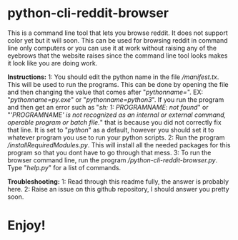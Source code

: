 # python-cli-reddit-browser
This is a command line tool that lets you browse reddit. It does not support color yet but it will soon.
This can be used for browsing reddit in command line only computers or you can use it at work without raising any of the eyebrows that the website raises since the command line tool looks makes it look like you are doing work.

**Instructions:**
1:
You should edit the python name in the file */manifest.tx*. This will be used to run the programs.
This can be done by opening the file and then changing the value that comes after "*pythonname=*". EX: "*pythonname=py.exe*" or "*pythonname=python3*".
If you run the program and then get an error such as "*sh: 1: PROGRAMNAME: not found*" or "*'PROGRAMNAME' is not recognized as an internal or external command, operable program or batch file.*" that is because you did not correctly fix that line. It is set to "*python*" as a default, however you should set it to whatever program you use to run your python scripts.
2:
Run the program */installRequiredModules.py*. This will install all the needed packages for this program so that you dont have to go through that mess.
3:
To run the browser command line, run the program */python-cli-reddit-browser.py*. Type "*help.py*" for a list of commands.

**Troubleshooting:**
1:
Read through this readme fully, the answer is probably here.
2:
Raise an issue on this github repository, I should answer you pretty soon.

# Enjoy!
